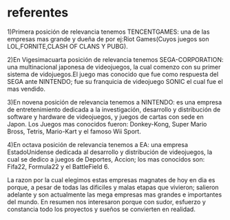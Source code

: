 # referentes

1)Primera posición de relevancia tenemos TENCENTGAMES: una de las empresas mas grande y dueña de por ej:Riot Games(Cuyos juegos son LOL,FORNITE,CLASH OF CLANS Y PUBG).

2)En Vigesimacuarta posición de relevancia tenemos SEGA-CORPORATION: una multinacional japonesa de videojuegos, la cual comenzo con su primer sistema de vidojuegos.El juego mas conocido que fue como respuesta del SEGA ante NINTENDO; fue su franquicia de videojuego SONIC el cual fue el mas vendido.

3)En novena posición de relevancia tenemos a NINTENDO: es una empresa de entretenimiento dedicada a la investigación, desarrollo y distribución de software y hardware de videojuegos, y juegos de cartas con sede en Japon. Los Juegos mas conocidos fueron: Donkey-Kong, Super Mario Bross, Tetris, Mario-Kart y el famoso Wii Sport.

4)En octava posición de relevancia tenemos a EA: una empresa EstadoUnidense dedicada al desarrollo y distribución de videojuegos, la cual se dedico a juegos de Deportes, Accion; los mas conocidos son: Fifa22, Formula22 y el BattleField 6.

La razon por la cual elegimos estas empresas magnates de hoy en dia es porque, a pesar de todas las dificiles y malas etapas que vivieron; salieron adelante y son actualmente las mega empresas mas grandes e importantes del mundo. En resumen nos interesaron porque con sudor, esfuerzo y constancia todo los proyectos y sueños se convierten en realidad.

